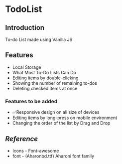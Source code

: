 # TodoList

## Introduction
To-do List made using Vanilla JS

## Features
- Local Storage
- What Most To-Do Lists Can Do
- Editing items by double-clicking
- Showing the number of remaining to-dos
- Deleting checked items at once

### Features to be added
- ✅Responsive design on all size of devices
- Editing items by long-press on mobile environment
- Changing the order of the list by Drag and Drop

## *Reference*
- Icons - Font-awesome
- font - (Aharonbd.ttf) Aharoni font family
